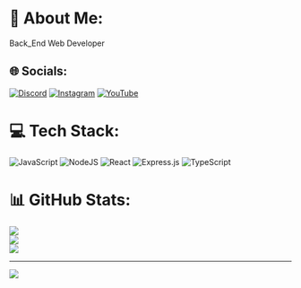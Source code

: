 # 💫 About Me:
Back_End Web Developer


## 🌐 Socials:
[![Discord]([https://img.shields.io/badge/Discord-%237289DA.svg?logo=discord&logoColor=white)](https://discord.gg/BeLikeVeX](https://img.shields.io/badge/Discord-%237289DA.svg?logo=discord&logoColor=white)](https://discord.gg/t6p7dfY)) [![Instagram](https://img.shields.io/badge/Instagram-%23E4405F.svg?logo=Instagram&logoColor=white)](https://instagram.com/BeLikeVeX) [![YouTube](https://img.shields.io/badge/YouTube-%23FF0000.svg?logo=YouTube&logoColor=white)](https://youtube.com/@VeXDeVIR) 

# 💻 Tech Stack:
![JavaScript](https://img.shields.io/badge/javascript-%23323330.svg?style=for-the-badge&logo=javascript&logoColor=%23F7DF1E) ![NodeJS](https://img.shields.io/badge/node.js-6DA55F?style=for-the-badge&logo=node.js&logoColor=white) ![React](https://img.shields.io/badge/react-%2320232a.svg?style=for-the-badge&logo=react&logoColor=%2361DAFB) ![Express.js](https://img.shields.io/badge/express.js-%23404d59.svg?style=for-the-badge&logo=express&logoColor=%2361DAFB) ![TypeScript](https://img.shields.io/badge/typescript-%23007ACC.svg?style=for-the-badge&logo=typescript&logoColor=white)
# 📊 GitHub Stats:
![](https://github-readme-stats.vercel.app/api?username=VeXEidolon&theme=dark&hide_border=false&include_all_commits=true&count_private=false)<br/>
![](https://github-readme-streak-stats.herokuapp.com/?user=VeXEidolon&theme=dark&hide_border=false)<br/>
![](https://github-readme-stats.vercel.app/api/top-langs/?username=VeXEidolon&theme=dark&hide_border=false&include_all_commits=true&count_private=false&layout=compact)

---
[![](https://visitcount.itsvg.in/api?id=VeXEidolon&icon=0&color=0)](https://visitcount.itsvg.in)

